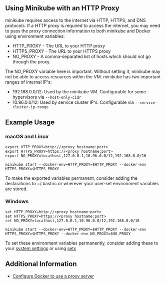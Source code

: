 ## Using Minikube with an HTTP Proxy

minikube requires access to the internet via HTTP, HTTPS, and DNS protocols. If a HTTP proxy is required to access the internet, you may need to pass the proxy connection information to both minikube and Docker using environment variables:

* HTTP_PROXY - The URL to your HTTP proxy
* HTTPS_PROXY - The URL to your HTTPS proxy
* NO_PROXY - A comma-separated list of hosts which should not go through the proxy.

The NO_PROXY variable here is important: Without setting it, minikube may not be able to access resources within the VM. minikube has two important ranges of internal IP's:

* 192.168.0.0/12: Used by the minikube VM. Configurable for some hypervisors via `--host-only-cidr`
* 10.96.0.0/12: Used by service cluster IP's. Configurable via  `--service-cluster-ip-range`

## Example Usage

### macOS and Linux

```
export HTTP_PROXY=http://<proxy hostname:port>
export HTTPS_PROXY=https://<proxy hostname:port>
export NO_PROXY=localhost,127.0.0.1,10.96.0.0/12,192.168.0.0/16

minikube start --docker-env=HTTP_PROXY=$HTTP_PROXY --docker-env HTTPS_PROXY=$HTTPS_PROXY
```

To make the exported variables permanent, consider adding the declarations to ~/.bashrc or wherever your user-set environment variables are stored.

### Windows

```
set HTTP_PROXY=http://<proxy hostname:port>
set HTTPS_PROXY=https://<proxy hostname:port>
set NO_PROXY=localhost,127.0.0.1,10.96.0.0/12,192.168.0.0/16

minikube start --docker-env=HTTP_PROXY=$HTTP_PROXY --docker-env HTTPS_PROXY=$HTTPS_PROXY --docker-env NO_PROXY=$NO_PROXY
```

To set these environment variables permanently, consider adding these to your [system settings](https://support.microsoft.com/en-au/help/310519/how-to-manage-environment-variables-in-windows-xp) or using [setx](https://stackoverflow.com/questions/5898131/set-a-persistent-environment-variable-from-cmd-exe)

## Additional Information

- [Configure Docker to use a proxy server](https://docs.docker.com/network/proxy/)
